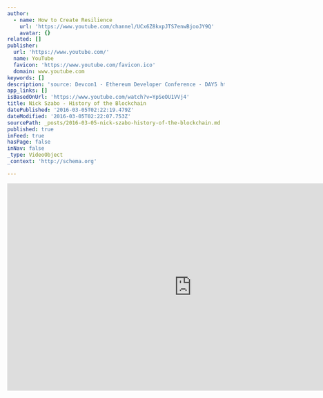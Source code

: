 ```yaml
---
author:
  - name: How to Create Resilience
    url: 'https://www.youtube.com/channel/UCx6Z8kxpJTS7enwBjooJY9Q'
    avatar: {}
related: []
publisher:
  url: 'https://www.youtube.com/'
  name: YouTube
  favicon: 'https://www.youtube.com/favicon.ico'
  domain: www.youtube.com
keywords: []
description: 'source: Devcon1 - Ethereum Developer Conference - DAY5 https://www.youtube.com/watch?v=34RfEodTn_w all Devcon1 videos: https://www.reddit.com/r/ethereum/comments/3sunsx/devcon1_deep_links_to_youtube_videos/'
app_links: []
isBasedOnUrl: 'https://www.youtube.com/watch?v=YpSeOU1VVj4'
title: Nick Szabo - History of the Blockchain
datePublished: '2016-03-05T02:22:19.479Z'
dateModified: '2016-03-05T02:22:07.753Z'
sourcePath: _posts/2016-03-05-nick-szabo-history-of-the-blockchain.md
published: true
inFeed: true
hasPage: false
inNav: false
_type: VideoObject
_context: 'http://schema.org'

---
```

<iframe src="https://cdn.embedly.com/widgets/media.html?src=https%3A%2F%2Fwww.youtube.com%2Fembed%2FYpSeOU1VVj4%3Ffeature%3Doembed&amp;url=https%3A%2F%2Fwww.youtube.com%2Fwatch%3Fv%3DYpSeOU1VVj4&amp;image=https%3A%2F%2Fi.ytimg.com%2Fvi%2FYpSeOU1VVj4%2Fhqdefault.jpg&amp;key=b7d04c9b404c499eba89ee7072e1c4f7&amp;type=text%2Fhtml&amp;schema=youtube" width="854" height="480" scrolling="no" frameborder="0" allowfullscreen="allowfullscreen" style=""></iframe>
